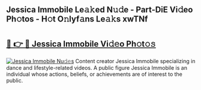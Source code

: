 ## Jessica Immobile Le𝚊𝚔ed N𝚞𝚍e - Part-DiE Vi𝚍eo Ph𝚘tos - H𝚘t O𝚗lyf𝚊ns Le𝚊𝚔s xwTNf

# <h2><a href="http://hf5cttc.feru.top/?c=Jessica+Immobile">🔗 👉 🔴 Jessica Immobile Vi𝚍𝚎o Ph𝚘t𝚘𝚜</a></h2>

[![Jessica Immobile Nu𝚍𝚎s](https://i.imgur.com/0TWrTi3.gif)](http://hf5cttc.feru.top/?c=Jessica+Immobile)
Content creator Jessica Immobile specializing in dance and lifestyle-related videos. A public figure Jessica Immobile is an individual whose actions, beliefs, or achievements are of interest to the public. 
